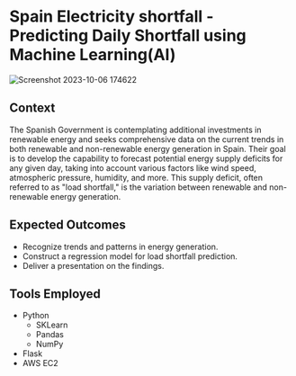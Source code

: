 # Spain Electricity shortfall - Predicting Daily Shortfall using Machine Learning(AI)

![Screenshot 2023-10-06 174622](https://github.com/Maggie8675/Spain-Electricity-shortfall/assets/132453332/940b5480-7c70-4be1-9e95-392a0dfcdbc3)

## Context
The Spanish Government is contemplating additional investments in renewable energy and seeks comprehensive data on the current trends in both renewable and non-renewable energy generation in Spain. Their goal is to develop the capability to forecast potential energy supply deficits for any given day, taking into account various factors like wind speed, atmospheric pressure, humidity, and more. This supply deficit, often referred to as "load shortfall," is the variation between renewable and non-renewable energy generation.

## Expected Outcomes
- Recognize trends and patterns in energy generation.
- Construct a regression model for load shortfall prediction.
- Deliver a presentation on the findings.

## Tools Employed 

- Python
  - SKLearn
  - Pandas
  - NumPy
- Flask
- AWS EC2
